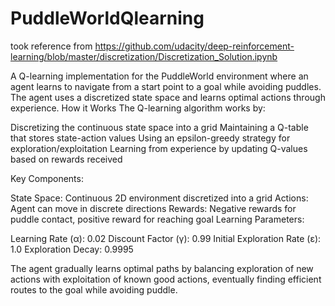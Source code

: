 # PuddleWorldQlearning

took reference from https://github.com/udacity/deep-reinforcement-learning/blob/master/discretization/Discretization_Solution.ipynb

A Q-learning implementation for the PuddleWorld environment where an agent learns to navigate from a start point to a goal while avoiding puddles. The agent uses a discretized state space and learns optimal actions through experience.
How it Works
The Q-learning algorithm works by:

Discretizing the continuous state space into a grid
Maintaining a Q-table that stores state-action values
Using an epsilon-greedy strategy for exploration/exploitation
Learning from experience by updating Q-values based on rewards received

Key Components:

State Space: Continuous 2D environment discretized into a grid
Actions: Agent can move in discrete directions
Rewards: Negative rewards for puddle contact, positive reward for reaching goal
Learning Parameters:

Learning Rate (α): 0.02
Discount Factor (γ): 0.99
Initial Exploration Rate (ε): 1.0
Exploration Decay: 0.9995

The agent gradually learns optimal paths by balancing exploration of new actions with exploitation of known good actions, eventually finding efficient routes to the goal while avoiding puddle.
